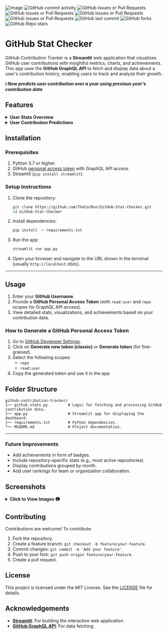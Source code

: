 ![image](https://github.com/user-attachments/assets/b018c10a-db2b-4c56-9832-6cafda16ed1f)
![GitHub commit activity](https://img.shields.io/github/commit-activity/t/TheCarBun/GitHub-Stat-Checker?style=for-the-badge) 
![GitHub Issues or Pull Requests](https://img.shields.io/github/issues-raw/TheCarBun/GitHub-Stat-Checker?style=for-the-badge) 
![GitHub Issues or Pull Requests](https://img.shields.io/github/issues-pr-raw/TheCarBun/GitHub-Stat-Checker?style=for-the-badge) 
![GitHub Issues or Pull Requests](https://img.shields.io/github/issues-closed-raw/TheCarBun/GitHub-Stat-Checker?style=for-the-badge) 
![GitHub Issues or Pull Requests](https://img.shields.io/github/issues-pr-closed-raw/TheCarBun/GitHub-Stat-Checker?style=for-the-badge)
![GitHub last commit](https://img.shields.io/github/last-commit/TheCarBun/GitHub-Stat-Checker?style=for-the-badge)
![GitHub forks](https://img.shields.io/github/forks/TheCarBun/GitHub-Stat-Checker?style=for-the-badge)
![GitHub Repo stars](https://img.shields.io/github/stars/TheCarBun/GitHub-Stat-Checker?style=for-the-badge)



# GitHub Stat Checker

GitHub Contribution Tracker is a **Streamlit** web application that visualizes GitHub user contributions with insightful metrics, charts, and achievements. This app uses the **GitHub GraphQL API** to fetch and display data about a user's contribution history, enabling users to track and analyze their growth.

**ℹ️  _Now predicts user contribution over a year using previous year's contribution data_**

## Features
<details>
<summary><b>User Stats Overview</b></summary><br>

- **User Stats**:
  - Total contributions across all repositories _(Now shows no. of private and public commits)_.
  - Highest contributions in a single day _(Now shows date)_.
  - Current streak of consecutive contribution days.
  - Longest streak of consecutive contribution days.
  - GitHub joining date, total no. of days on GitHub and no. of active days.

- **Yearly Growth Stats**:
  - Total contribution in previous year
  - Rate of contribution
  - No. of activate days
  - Percentage of days active in the year
  - Same for current year for comparison

- **Visualizations**:
  - **Contributions Over Time**: A line chart showing daily contributions.
  - **Yearly Growth**: A bar chart summarizing contributions year by year.
  - **Day-of-Week Analysis**: Contributions grouped by the day of the week.
  - **Weekday vs. Weekend Contributions**: A bar chart comparing contributions made on weekdays versus weekends.
  - **Programming Languages**: Pie chart and a table showing which programming languages are used and in how many repos

- **Achievements**:
  - Dynamic achievements unlocked based on contribution and streak activity, such as:
    - **"🔥 Streak Warrior"**: A streak of over 30 days.
    - **"💪 Commit Master"**: Total contributions exceeding 1000.

</details>

<details>
<summary><b>User Contribution Predictions</b></summary><br>

- **Predictions & Trends**:
  - **Contribution Rate Growth**: Growth in contribution rate compared to last year
  - **Predicted Contributions This Year**: Total predicted commits this year, if user continues to contribute at the same rate
  - **Predicted Active Days This Year**: Total predicted active days this year, if user continues to contribute at the same rate
- **Milestone Estimations**:
  
  Predicts for milestones `[100, 500, 1000, 2000, 5000, 10000]` contributions:
  - Number of days required to achive commit milestones
  - Date on which milestone will be achieved
</details>


## Installation

### Prerequisites

1. Python 3.7 or higher.
2. GitHub [personal access token](https://docs.github.com/en/authentication/keeping-your-account-and-data-secure/managing-your-personal-access-tokens#creating-a-personal-access-token-classi) with GraphQL API access.
3. Streamlit (`pip install streamlit`).

### Setup Instructions

1. Clone the repository:

   ```bash
   git clone https://github.com/TheCarBun/GitHub-Stat-Checker.git
   cd GitHub-Stat-Checker
   ```

2. Install dependencies:

   ```bash
   pip install -r requirements.txt
   ```

3. Run the app:

   ```bash
   streamlit run app.py
   ```

4. Open your browser and navigate to the URL shown in the terminal (usually `http://localhost:8501`).

---

## Usage

1. Enter your **GitHub Username**.
2. Provide a **GitHub Personal Access Token** (with `read:user` and `repo` scopes for GraphQL API access).
3. View detailed stats, visualizations, and achievements based on your contribution data.

### How to Generate a GitHub Personal Access Token

1. Go to [GitHub Developer Settings](https://github.com/settings/tokens).
2. Click on **Generate new token (classic)** or **Generate token** (for fine-grained).
3. Select the following scopes:
   - `repo`
   - `read:user`
4. Copy the generated token and use it in the app.

## Folder Structure

```
github-contribution-tracker/
├── github_stats.py         # Logic for fetching and processing GitHub contribution data.
├── app.py                  # Streamlit app for displaying the dashboard.
├── requirements.txt        # Python dependencies.
└── README.md               # Project documentation.
```

---

### Future Improvements

- Add achievements in form of badges.
- Include repository-specific stats (e.g., most active repositories).
- Display contributions grouped by month.
- Add user rankings for team or organization collaboration.

## Screenshots

<details>
<summary><b>Click to View Images 📷</b></summary><br>

![image](https://github.com/user-attachments/assets/4691bbb4-f544-4ac4-8fda-f1734d4f80e1)

![image](https://github.com/user-attachments/assets/b8c13eba-3218-4515-8e86-23d11b34310d)

![image](https://github.com/user-attachments/assets/e570ccd1-7b26-4c21-9649-28f0b15234df)

![image](https://github.com/user-attachments/assets/4d00a782-73ae-4051-afd9-b236831a4b24)

![image](https://github.com/user-attachments/assets/c221c971-c944-4c7c-8058-2b1e3afcf9c1)

</details>

## Contributing

Contributions are welcome! To contribute:

1. Fork the repository.
2. Create a feature branch: `git checkout -b feature/your-feature`.
3. Commit changes: `git commit -m 'Add your feature'`.
4. Push to your fork: `git push origin feature/your-feature`.
5. Create a pull request.

## License

This project is licensed under the MIT License. See the [LICENSE](LICENSE) file for details.

## Acknowledgements

- **[Streamlit](https://streamlit.io/)**: For building the interactive web application.
- **[GitHub GraphQL API](https://docs.github.com/en/graphql)**: For data fetching.
